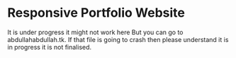 # Responsive Portfolio Website
It is under progress it might not work here But you can go to abdullahabdullah.tk.
If that file is going to crash then please understand it is in progress it is not finalised.
